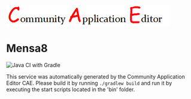 ![CAE](https://github.com/GHProjectsTest/microservice-354/blob/master/img/logo.png)  

Mensa8
===================
![Java CI with Gradle](https://github.com/GHProjectsTest/microservice-354/workflows/Java%20CI%20with%20Gradle/badge.svg?branch=master)

This service was automatically generated by the Community Application Editor CAE. Please build it by running `./gradlew build` and run it by executing the start scripts located in the 'bin' folder.
